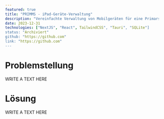 ```yaml
---
featured: true
title: "PRIMMS - iPad-Geräte-Verwaltung"
description: "Vereinfachte Verwaltung von Mobilgeräten für eine Primarschule"
date: 2023-12-31
technologies: ["NextJS", "React", TailwindCSS", "Tauri", "SQLite"]
status: "Archiviert"
github: "https://github.com"
link: "https://github.com"
---
```


# Problemstellung

WRITE A TEXT HERE

# Lösung

WRITE A TEXT HERE
